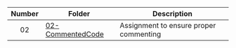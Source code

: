 | Number | Folder                              | Description                            |
| :----: | ----------------------------------- | -------------------------------------- |
| 02     | [02-CommentedCode](./main.cpp)      | Assignment to ensure proper commenting |